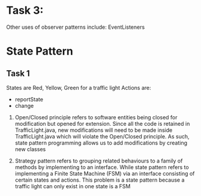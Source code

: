 # Task 3:
Other uses of observer patterns include:
EventListeners 

# State Pattern
## Task 1
States are Red, Yellow, Green for a traffic light
Actions are:
- reportState
- change

1) Open/Closed principle refers to software entities being closed for modification but opened for extension. Since all the code is retained in TrafficLight.java, new modifications will need to be made inside TrafficLight.java which will violate the Open/Closed principle. As such, state pattern programming allows us to add modifications by creating new classes

2) Strategy pattern refers to grouping related behaviours to a family of methods by implementing to an interface. While state pattern refers to implementing a Finite State Machine (FSM) via an interface consisting of certain states and actions. This problem is a state pattern because a traffic light can only exist in one state is a FSM